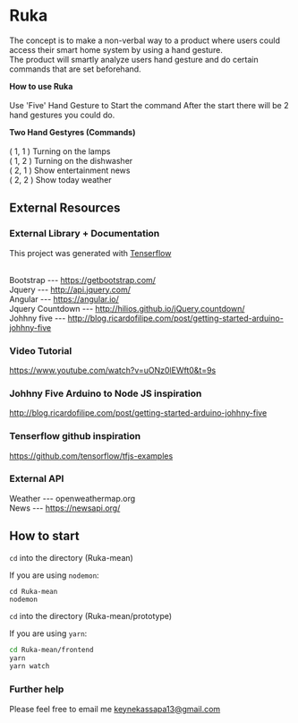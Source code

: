# Ruka

The concept is to make a non-verbal way to a product where users could access their smart home system by using a hand gesture.
<br/>The product will smartly analyze users hand gesture and do certain commands that are set beforehand.

<b>How to use Ruka</b>
<br/><br/>
Use 'Five' Hand Gesture to Start the command
After the start there will be 2 hand gestures you could do.

<b>Two Hand Gestyres (Commands)</b><br/>
<br/>( 1, 1 ) Turning on the lamps
<br/>( 1, 2 ) Turning on the dishwasher
<br/>( 2, 1 ) Show entertainment news
<br/>( 2, 2 ) Show today weather

## External Resources

### External Library + Documentation

This project was generated with [Tenserflow](https://js.tensorflow.org/)

<br/>Bootstrap   --- https://getbootstrap.com/
<br/>Jquery      --- http://api.jquery.com/
<br/>Angular     --- https://angular.io/
<br/>Jquery Countdown   --- http://hilios.github.io/jQuery.countdown/
<br/>Johhny five  --- http://blog.ricardofilipe.com/post/getting-started-arduino-johhny-five

### Video Tutorial

https://www.youtube.com/watch?v=uONz0lEWft0&t=9s

### Johhny Five Arduino to Node JS inspiration

http://blog.ricardofilipe.com/post/getting-started-arduino-johhny-five

### Tenserflow github inspiration

https://github.com/tensorflow/tfjs-examples

### External API

Weather          --- openweathermap.org
<br/>News        --- https://newsapi.org/

## How to start

`cd` into the directory (Ruka-mean)

If you are using `nodemon`:

```
cd Ruka-mean
nodemon
```

`cd` into the directory (Ruka-mean/prototype)

If you are using `yarn`:

```sh
cd Ruka-mean/frontend
yarn
yarn watch
```

### Further help

Please feel free to email me keynekassapa13@gmail.com<br/>

